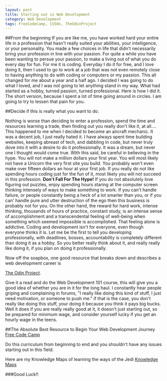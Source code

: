 ```yaml
---
layout: post
title: Starting out in Web Development
category: Web Development
tags: FreeCodeCamp, CS50x, TheOdinProject
---
```


##From the beginning
If you are like me, you have worked hard your entire life in a profession that hasn't really suited your abilities, your intelligence, or your personality.  You made a few choices in life that didn't necessarily bring your profession in line with your passion.  For quite a while you have been wanting to persue your passion, to make a living out of what you do every day for fun.  For me it is coding.  Everyday I do it for free, and I love doing it, then I used to go to work at a job that was not even remotely close to having anything to do with coding or computers or my passion.  This all changed for me about a year and a half ago.  I decided I was going to do what I loved, and I was not going to let anything stand in my way.  What had started as a hobby, turned passion, turned professional.  Here is how I did it.  The short version, because I spent a lot of time going around in circles.  I am going to try to lessen that pain for you.

##Decide if this is really what you want to do.

Nothing is worse than deciding to enter a profession, spend the time and resources learning a trade, then finding out you really don't like it, at all....
This happened to me when I decided to become an aircraft mechanic.  It was a decent job, I just really hated it.  I have always spent time building websites, keeping abreast of tech, and dabbling in code, but never truly dove into it with a desire to do it professionally.  It was a dream, but never one I thought would come true.  With this said, be careful in believing in the hype.  You will not make a million dollars your first year.  You will most likely not have a Unicorn the very first site you build.  You probably won't even make over fifteen dollars an hour at your first job.  If you really do not like spending hours coding just for the fun of it, most likely you will not succeed in this profession. **Don't Fall For The Hype!** If you do not absolutely love figuring out puzzles, enjoy spending hours staring at the computer screen thinking intensely of ways to make something to work. If you can't handle failure, or people constantly being a heck of a lot smarter than you, or if you can' handle pure and utter destruction of the ego then this business is probably not for you. On the other hand, the reward for hard work, intense thinking, thousands of hours of practice, constant study, is an intense sense of accomplishment and a transcendental feeling of well-being when something which seemed impossible is accomplished. That feeling alone is addictive.  Coding and development isn't for everyone, even though everyone thinks it is.  Let me be the first to tell you developing professionally, with deadlines, bosses, accountability is completely different than doing it as a hobby.  So you better really think about it, and really really like doing it, if you plan on doing it  professionally. 

Now off the soapbox, one good resource that breaks down and describes a web development career is 

[The Odin Project](http://theodinproject.com).  

Give it a read and do the Web Development 101 course, this will give you a good idea of whether you are in it for the long haul.  I constantly hear people griping and complaining in forums, "I really like doing this kind of stuff, I just need motivation, or someone to push me." if that is the case, you don't really like doing this stuff, your doing it because you think it pays big bucks. Well it does if you are really really good at it, it doesn't just starting out, so be prepared for minimum wage, and consider yourself lucky if you get an hourly wage in the teens.

##The Absolute Best Resource to Begin Your Web Development Journey
[Free Code Camp](http://freecodecamp.com) 

Do this curriculum from beginning to end and you shouldn't have any issues starting out in this field.

Here are my Knowledge Maps of learning the ways of the Jedi
[Knowledge Maps](http://knowledgemaps.org/profile.php?username=david.ford)

###Good Luck!!
